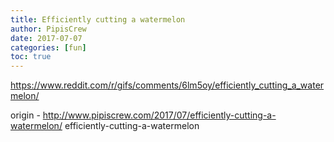 ```yaml
---
title: Efficiently cutting a watermelon
author: PipisCrew
date: 2017-07-07
categories: [fun]
toc: true
---
```


https://www.reddit.com/r/gifs/comments/6lm5oy/efficiently_cutting_a_watermelon/

origin - http://www.pipiscrew.com/2017/07/efficiently-cutting-a-watermelon/ efficiently-cutting-a-watermelon